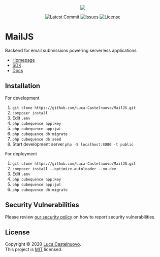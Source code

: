 <p align="center"><a href="https://github.com/Luca-Castelnuovo/MailJS"><img src="https://rawcdn.githack.com/Luca-Castelnuovo/MailJS/fc11a12f7c60df1275f15462a8309cec32e65db5/public/assets/images/banner.png"></a></p>

<p align="center">
<a href="https://github.com/Luca-Castelnuovo/MailJS/commits/master"><img src="https://img.shields.io/github/last-commit/Luca-Castelnuovo/MailJS" alt="Latest Commit"></a>
<a href="https://github.com/Luca-Castelnuovo/MailJS/issues"><img src="https://img.shields.io/github/issues/Luca-Castelnuovo/MailJS" alt="Issues"></a>
<a href="LICENSE.md"><img src="https://img.shields.io/github/license/Luca-Castelnuovo/MailJS" alt="License"></a>
</p>

# MailJS

Backend for email submissions powering serverless applications

-   [Homepage](https://mailjs.lucacastelnuovo.nl)
-   [SDK](https://github.com/Luca-Castelnuovo/MailJS-sdk)
-   [Docs](https://ltcastelnuovo.gitbook.io/mailjs/)

## Installation

For development

1. `git clone https://github.com/Luca-Castelnuovo/MailJS.git`
2. `composer install`
3. Edit `.env`
4. `php cubequence app:key`
5. `php cubequence app:jwt`
6. `php cubequence db:migrate`
7. `php cubequence db:seed`
8. Start development server `php -S localhost:8080 -t public`

For deployment

1. `git clone https://github.com/Luca-Castelnuovo/MailJS.git`
2. `composer install --optimize-autoloader --no-dev`
3. Edit `.env`
4. `php cubequence app:key`
5. `php cubequence app:jwt`
6. `php cubequence db:migrate`

## Security Vulnerabilities

Please review [our security policy](https://github.com/Luca-Castelnuovo/MailJS/security/policy) on how to report security vulnerabilities.

## License

Copyright © 2020 [Luca Castelnuovo](https://github.com/Luca-Castelnuovo).<br />
This project is [MIT](LICENSE.md) licensed.
